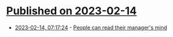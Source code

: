 # [Published on 2023-02-14](index.md)

* [2023-02-14, 07:17:24](https://news.ycombinator.com/item?id=34786436) - [People can read their manager&#x27;s mind](https://yosefk.com/blog/people-can-read-their-managers-mind.html)
